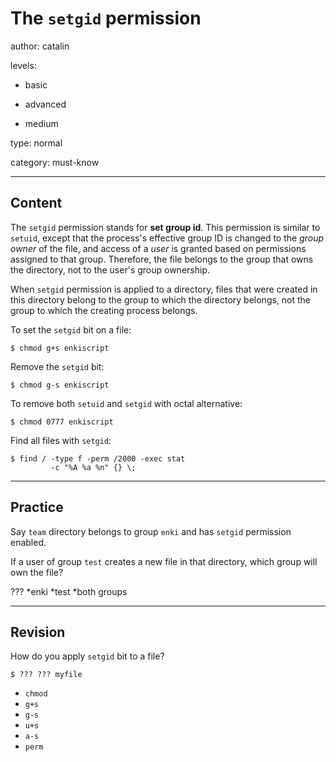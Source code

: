 # The `setgid` permission
author: catalin

levels:

  - basic

  - advanced

  - medium

type: normal

category: must-know

---
## Content

The `setgid` permission stands for **set group id**. This permission is similar to `setuid`, except that the process's effective group ID is changed to the *group owner* of the file, and access of a *user* is granted based on permissions assigned to that group. Therefore, the file belongs to the group that owns the directory, not to the user's group ownership.


When `setgid` permission is applied to a directory, files that were created in this directory belong to the group to which the directory belongs, not the group to which the creating process belongs. 


To set the `setgid` bit on a file:
```
$ chmod g+s enkiscript

```

Remove the `setgid` bit:
```
$ chmod g-s enkiscript

```

To remove both `setuid` and `setgid` with octal alternative:
```
$ chmod 0777 enkiscript
```

Find all files with `setgid`:
```
$ find / -type f -perm /2000 -exec stat 
         -c "%A %a %n" {} \;
```

---
## Practice

Say `team` directory belongs to group `enki` and has `setgid` permission enabled. 

If a user of group `test` creates a new file in that directory, which group will own the file?

???
*enki
*test
*both groups

---
## Revision

How do you apply `setgid` bit to a file?
```
$ ??? ??? myfile
```

* `chmod`
* `g+s`
* `g-s`
* `u+s`
* `a-s`
* `perm`